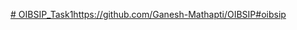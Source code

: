 [# OIBSIP_Task1](https://github.com/Ganesh-Mathapti/OIBSIP#oibsip)https://github.com/Ganesh-Mathapti/OIBSIP#oibsip
